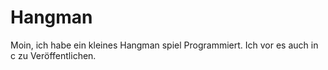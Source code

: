 # Hangman

Moin, ich habe ein kleines Hangman spiel Programmiert.
Ich vor es auch in c zu Veröffentlichen. 
